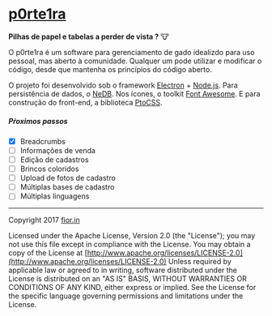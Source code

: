 # [p0rte1ra](https://github.com/fiorin/p0rte1ra)

__Pilhas de papel e tabelas a perder de vista ?__ :cow:

O p0rte1ra é um software para gerenciamento de gado idealizdo para uso pessoal, mas aberto à comunidade. Qualquer um pode utilizar e modificar o código, desde que mantenha os princípios do código aberto.

O projeto foi desenvolvido sob o framework [Electron](https://electron.atom.io) + [Node.js](https://nodejs.org). Para persistência de dados, o [NeDB](https://github.com/louischatriot/nedb). Nos ícones, o toolkit [Font Awesome](http://fontawesome.io). E para construção do front-end, a biblioteca [PtoCSS](https://github.com/fiorin/ptocss). 

##### Pŕoximos passos
- [x] Breadcrumbs
- [ ] Informações de venda
- [ ] Edição de cadastros
- [ ] Brincos coloridos
- [ ] Upload de fotos de cadastro
- [ ] Múltiplas bases de cadastro
- [ ] Múltiplas linguagens

----------------------

Copyright 2017 [fior.in](https://fior.in)

Licensed under the Apache License, Version 2.0 (the "License");
you may not use this file except in compliance with the License.
You may obtain a copy of the License at [http://www.apache.org/licenses/LICENSE-2.0](http://www.apache.org/licenses/LICENSE-2.0) Unless required by applicable law or agreed to in writing, software
distributed under the License is distributed on an "AS IS" BASIS,
WITHOUT WARRANTIES OR CONDITIONS OF ANY KIND, either express or implied.
See the License for the specific language governing permissions and
limitations under the License.
